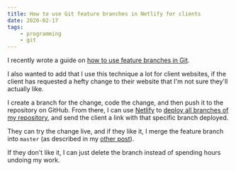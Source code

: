 ```yaml
---
title: How to use Git feature branches in Netlify for clients
date: 2020-02-17
tags:
    - programming
    - git
---
```

I recently wrote a guide on [how to use feature branches in Git](/blog/feature-branches).

I also wanted to add that I use this technique a lot for client websites, if the client has requested a hefty change to their website that I'm not sure they'll actually like.

I create a branch for the change, code the change, and then push it to the repository on GitHub. From there, I can use [Netlify](https://netlify.com) to [deploy all branches of my repository](https://docs.netlify.com/site-deploys/overview/#branch-deploy-controls), and send the client a link with that specific branch deployed.

They can try the change live, and if they like it, I merge the feature branch into `master` (as described in my [other post](/blog/feature-branches)).

If they don't like it, I can just delete the branch instead of spending hours undoing my work.
